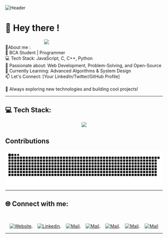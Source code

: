 ![Header](<img src="./header.gif"> )


# 👋 Hey there !
<img align="right" margin="20px" width="380px" src="https://user-images.githubusercontent.com/74038190/225813708-98b745f2-7d22-48cf-9150-083f1b00d6c9.gif"> <br>
💫About me :<br>🚀 BCA Student | Programmer<br>💻 Tech Stack: JavaScript, C, C++, Python<br>🔧 Passionate about: Web Development, Problem-Solving, and Open-Source<br>📌 Currently Learning: Advanced Algorithms & System Design<br>📫 Let's Connect: [Your LinkedIn/Twitter/GitHub Profile]<br><br>🌱 Always exploring new technologies and building cool projects!

<hr>


 
## 💻 Tech Stack: 
<p align="center"> <img src="https://skillicons.dev/icons?i=html,css,tailwind,js,c,cpp,py,git,github,githubactions,vscode,vercel,netlify,figma,aws,linux,arch" /> </p>

## Contributions
<p align="center"> 
<picture>
  <source media="(prefers-color-scheme: dark)" srcset="https://raw.githubusercontent.com/satyam-umrao/satyam-umrao/output/github-contribution-grid-snake-dark.svg">
  <source media="(prefers-color-scheme: light)" srcset="https://raw.githubusercontent.com/satyam-umrao/satyam-umrao/output/github-contribution-grid-snake.svg">
  <img alt="github contribution grid snake animation" src="https://raw.githubusercontent.com/satyam-umrao/satyam-umrao/output/github-contribution-grid-snake.svg">
</picture>
  </p>
<hr>


## 🌐 Connect with me:
<br>
<p align="center">
  <a href="https://instagram.com/s.a.t.y.a.m_84">
    <img align="center" src="https://cdn.worldvectorlogo.com/logos/instagram-2016-6.svg" width="70" height="50" alt="Website"/>
  </a>
  &nbsp;&nbsp;&nbsp;
  <a href="https://www.linkedin.com/in/satyam-umrao-4b3615287?utm_source=share&utm_campaign=share_via&utm_content=profile&utm_medium=android_app">
    <img align="center" src="https://cdn.worldvectorlogo.com/logos/linkedin-icon-3.svg" width="70" height="50" alt="Linkedin"/>
  </a>
  &nbsp;&nbsp;&nbsp;
  <a href="https://pin.it/49B6UBltq">
    <img align="center" src="https://cdn.worldvectorlogo.com/logos/pinterest-3.svg" width="75" height="50" alt="Mail" />
  </a>
  &nbsp;&nbsp;&nbsp;
  <a href="https://www.quora.com/profile/Satyam-Umrao-4">
    <img align="center" src="https://cdn.worldvectorlogo.com/logos/quora-logo-2015.svg" width="75" height="50" alt="Mail" />
  </a>
  &nbsp;&nbsp;&nbsp;
  <a href="https://x.com/SatyamUmrao_?t=lE07xwkYqjQ13boA9p9f2Q&s=09">
    <img align="center" src="https://cdn.worldvectorlogo.com/logos/twitter-logo-2.svg" width="75" height="50" alt="Mail" />
  </a>
  &nbsp;&nbsp;&nbsp;
  <a href="https://wa.me/+919794069148?text=Hi%20" >
    <img align="center" src="https://cdn.worldvectorlogo.com/logos/whatsapp-2.svg" width="115" height="65" alt="Mail" />
  </a>
  &nbsp;&nbsp;&nbsp;
  <a href="mailto:satyamumrao11225@gmail.com">
    <img align="center" src="https://cdn.worldvectorlogo.com/logos/official-gmail-icon-2020-.svg" width="75" height="50" alt="Mail" />
  </a>
  <hr>
</p>
